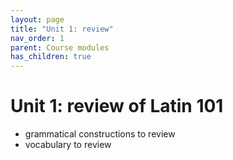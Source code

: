 ```yaml
---
layout: page
title: "Unit 1: review"
nav_order: 1
parent: Course modules
has_children: true
---
```


# Unit 1: review of Latin 101

- grammatical constructions to review
- vocabulary to review
